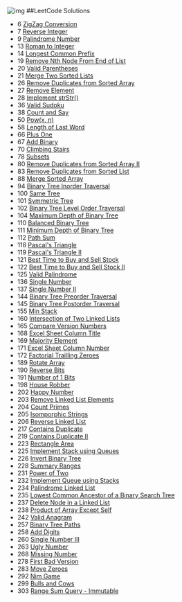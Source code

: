 ![img](https://cloud.githubusercontent.com/assets/9131176/11015659/50014db2-85a1-11e5-8b87-1f70c2929761.png)
##LeetCode Solutions

- 6 [ZigZag Conversion](cpp/ZigZagConversion/ZigZagConvertion.md)
- 7 [Reverse Integer](cpp/ReverseInteger/ReverseInteger.md)
- 9 [Palindrome Number](cpp/PalindromeNumber/PalindromeNumber.md)
- 13 [Roman to Integer](cpp/RomantoInteger/RomantoInteger.md)
- 14 [Longest Common Prefix](cpp/LongestCommonPrefix/LongestCommonPrefix.md)
- 19 [Remove Nth Node From End of List](cpp/RemoveNthNodeFromEndofList/RemoveNthNodeFromEndofList.md)
- 20 [Valid Parentheses](cpp/ValidParentheses/ValidParentheses.md)
- 21 [Merge Two Sorted Lists](cpp/MergeTwoSortedLists/MergeTwoSortedLists.md)
- 26 [Remove Duplicates from Sorted Array](cpp/RemoveDuplcatesfromSortedArray/RemoveDuplicatesfromSortedArray.md)
- 27 [Remove Element](cpp/RemoveElement/RemoveElement.md)
- 28 [Implement strStr()](cpp/ImplementstrStr/ImplementstrStr.md)
- 36 [Valid Sudoku](cpp/ValidSudoku/ValidSudoku.md)
- 38 [Count and Say](cpp/CountandSay/CountandSay.md)
- 50 [Pow(x, n)](cpp/Powxn/Powxn.md)
- 58 [Length of Last Word](cpp/LengthofLastWord/LengthofLastWord.md)
- 66 [Plus One](cpp/PlusOne/PlusOne.md)
- 67 [Add Binary](cpp/AddBinary/AddBinary.md)
- 70 [Climbing Stairs](cpp/ClimbingStairs/ClimbingStairs.md)
- 78 [Subsets](cpp/Subsets/Subsets.md)
- 80 [Remove Duplicates from Sorted Array II](cpp/RemoveDuplicatesfromSortedArrayII/RemoveDuplicatesfromSortedArrayII.md)
- 83 [Remove Duplicates from Sorted List](cpp/RemoveDuplicatesfromSortedList/RemoveDuplicatesfromSortedList.md)
- 88 [Merge Sorted Array](cpp/MergeSortedArray/MergeSortedArray.md)
- 94 [Binary Tree Inorder Traversal](cpp/BinaryTreeInorderTraversal/BinaryTreeInorderTraversal.md)
- 100 [Same Tree](cpp/SameTree/SameTree.md)
- 101 [Symmetric Tree](cpp/SymmetricTree/SymmetricTree.md)
- 102 [Binary Tree Level Order Traversal](cpp/BinaryTreeLvelOrderTraversal/BinaryTreeLevelOrderTraversal.md)
- 104 [Maximum Depth of Binary Tree](cpp/MaximumDepthofBinaryTree/MaximumDepthofBinaryTree.md)
- 110 [Balanced Binary Tree](cpp/BalancecBinaryTree/BalancedBinaryTree.md)
- 111 [Minimum Depth of Binary Tree](cpp/MinimumDepthofBinaryTree/MinimumDepthofBinaryTree.md)
- 112 [Path Sum](cpp/PathSum/PathSum.md)
- 118 [Pascal's Triangle](cpp/PascalsTriangle/PascalsTriangle.md)
- 119 [Pascal's Triangle II](cpp/PascalsTriangleII/PascalsTriangleII.md)
- 121 [Best Time to Buy and Sell Stock](cpp/BestTimetoBuyandSellStock/BestTimetoBuyandSellStock.md)
- 122 [Best Time to Buy and Sell Stock II](cpp/BestTimetoBuyandSellStockII/BestTimetoBuyandSellStockII.md)
- 125 [Valid Palindrome](cpp/ValidPalindrome/ValidPalindrome.md)
- 136 [Single Number](cpp/SingleNumber/SingleNumber.md)
- 137 [Single Number II](cpp/SingleNumberII/SingleNumberII.md)
- 144 [Binary Tree Preorder Traversal](cpp/BinaryTreePreorderTraversal/BInaryTreePreorderTraversal.md)
- 145 [Binary Tree Postorder Traversal](cpp/BinaryTreePostorderTraversal/BinaryTreePostorderTraversal.md)
- 155 [Min Stack](cpp/MinStack/MinStack.md)
- 160 [Intersection of Two Linked Lists](cpp/IntersectionofTwoLinkedLists/IntersectionofTwoLinkedLists.md)
- 165 [Compare Version Numbers](cpp/CompareVersionNumbers/CompareVersionNumbers.md)
- 168 [Excel Sheet Column Title](cpp/ExcelSheetColumnTitle/ExcelSheetColumnTitle.md)
- 169 [Majority Element](cpp/MajorityElement/MajorityElement.md)
- 171 [Excel Sheet Column Number](cpp/ExcelSheetColumnNumber/ExcelSheetColumnNumber.md)
- 172 [Factorial Trailling Zeroes](cpp/FactorialTrailingZeroes/FactorialTrailingZeroes.md)
- 189 [Rotate Array](cpp/RotateArray/RotateArray.md)
- 190 [Reverse Bits](cpp/ReverseBits/ReverseBits.md)
- 191 [Number of 1 Bits](cpp/Numberof1Bits/Numberof1Bits.md)
- 198 [House Robber](cpp/HouseRobber/HouseRobber.md)
- 202 [Happy Number](cpp/HappyNumber/HappyNumber.md)
- 203 [Remove Linked List Elements](cpp/RemoveLinkedListElements/RemoveLinkedListElements.md)
- 204 [Count Primes](cpp/CountPrimes/CountPrimes.md)
- 205 [Isomporphic Strings](cpp/IsomorphicStrings/IsomorphicStrings.md)
- 206 [Reverse Linked List](cpp/ReverseLinkedList/ReverseLinkedList.md)
- 217 [Contains Duplicate](cpp/ContainsDuplicate/ContainsDuplicate.md)
- 219 [Contains Duplicate II](cpp/ContainsDuplicateII/ContainsDuplicateII.md)
- 223 [Rectangle Area](cpp/RectangleArea/RectangleArea.md)
- 225 [Implement Stack using Queues](cpp/ImplementStackusingQueues/ImplementStackusingQueues.md)
- 226 [Invert Binary Tree](cpp/InvertBinaryTree/InvertBinaryTree.md)
- 228 [Summary Ranges](cpp/SummaryRange/SummaryRanges.md)
- 231 [Power of Two](cpp/PowerofTwo/PowerofTwo.md)
- 232 [Implement Queue using Stacks](cpp/ImplementQueueusingStacks/ImplementQueueusingStacks.md)
- 234 [Palindrome Linked List](cpp/PalindromeLinkedList/PalindromeLinkedList.md)
- 235 [Lowest Common Ancestor of a Binary Search Tree](cpp/LowestCommonAncestorofaBinarySearchTree/LowestCommonAncestorofaBinarySearchTree.md)
- 237 [Delete Node in a Linked List](cpp/DeleteNodeinaLinkedList/DeleteNodeinaLinkedList.md)
- 238 [Product of Array Except Self](cpp/ProductofArrayExceptSelf/ProductofArrayExceptSelf.md)
- 242 [Valid Anagram](cpp/ValidAnagram/ValidAnagram.md)
- 257 [Binary Tree Paths](cpp/BinaryTreePaths/BinaryTreePath.md)
- 258 [Add Digits](cpp/AddDigits/AddDigits.md)
- 260 [Single Number III](cpp/SingleNumberIII/SingleNumberIII.md)
- 263 [Ugly Number](cpp/UglyNumber/UglyNumber.md)
- 268 [Missing Number](cpp/MissingNumber/MissingNumber.md)
- 278 [First Bad Version](cpp/FirstBadVersion/FirstBadVersion.md)
- 283 [Move Zeroes](cpp/MoveZeroes/MoveZeroes.md)
- 292 [Nim Game](cpp/NimGame/NimGame.md)
- 299 [Bulls and Cows](cpp/BullsandCows/BullsandCows.md)
- 303 [Range Sum Query - Immutable](cpp/RangeSumQueryImmutable/RangeSumQueryImmutable.md)